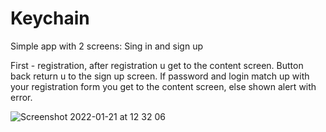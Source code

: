 # Keychain
Simple app with 2 screens: Sing in and sign up

First - registration, after registration u get to the content screen. Button back return u to the sign up screen. If password and login match up with your registration form you get to the content screen, else shown alert with error.

![Screenshot 2022-01-21 at 12 32 06](https://user-images.githubusercontent.com/90447243/150503302-47b9dd84-032a-4751-b473-7f5ffd877ce6.png)
